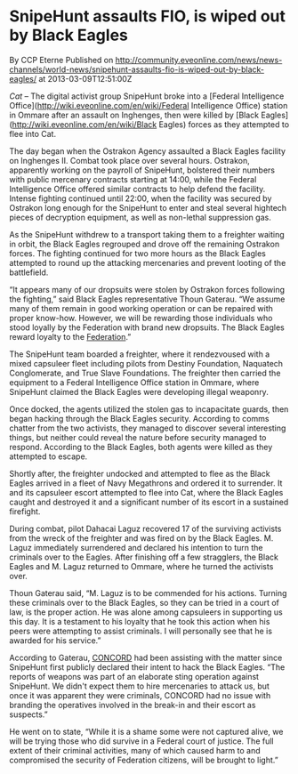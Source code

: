 # SnipeHunt assaults FIO, is wiped out by Black Eagles
By CCP Eterne
Published on http://community.eveonline.com/news/news-channels/world-news/snipehunt-assaults-fio-is-wiped-out-by-black-eagles/ at 2013-03-09T12:51:00Z

_Cat –_ The digital activist group SnipeHunt broke into a [Federal Intelligence Office](http://wiki.eveonline.com/en/wiki/Federal Intelligence Office) station in Ommare after an assault on Inghenges, then were killed by [Black Eagles](http://wiki.eveonline.com/en/wiki/Black Eagles) forces as they attempted to flee into Cat.

The day began when the Ostrakon Agency assaulted a Black Eagles facility on Inghenges II. Combat took place over several hours. Ostrakon, apparently working on the payroll of SnipeHunt, bolstered their numbers with public mercenary contracts starting at 14:00, while the Federal Intelligence Office offered similar contracts to help defend the facility. Intense fighting continued until 22:00, when the facility was secured by Ostrakon long enough for the SnipeHunt to enter and steal several hightech pieces of decryption equipment, as well as non-lethal suppression gas.

As the SnipeHunt withdrew to a transport taking them to a freighter waiting in orbit, the Black Eagles regrouped and drove off the remaining Ostrakon forces. The fighting continued for two more hours as the Black Eagles attempted to round up the attacking mercenaries and prevent looting of the battlefield.

“It appears many of our dropsuits were stolen by Ostrakon forces following the fighting,” said Black Eagles representative Thoun Gaterau. “We assume many of them remain in good working operation or can be repaired with proper know-how. However, we will be rewarding those individuals who stood loyally by the Federation with brand new dropsuits. The Black Eagles reward loyalty to the [Federation](http://wiki.eveonline.com/en/wiki/Gallente).”

The SnipeHunt team boarded a freighter, where it rendezvoused with a mixed capsuleer fleet including pilots from Destiny Foundation, Naquatech Conglomerate, and True Slave Foundations. The freighter then carried the equipment to a Federal Intelligence Office station in Ommare, where SnipeHunt claimed the Black Eagles were developing illegal weaponry.

Once docked, the agents utilized the stolen gas to incapacitate guards, then began hacking through the Black Eagles security. According to comms chatter from the two activists, they managed to discover several interesting things, but neither could reveal the nature before security managed to respond. According to the Black Eagles, both agents were killed as they attempted to escape.

Shortly after, the freighter undocked and attempted to flee as the Black Eagles arrived in a fleet of Navy Megathrons and ordered it to surrender. It and its capsuleer escort attempted to flee into Cat, where the Black Eagles caught and destroyed it and a significant number of its escort in a sustained firefight.

During combat, pilot Dahacai Laguz recovered 17 of the surviving activists from the wreck of the freighter and was fired on by the Black Eagles. M. Laguz immediately surrendered and declared his intention to turn the criminals over to the Eagles. After finishing off a few stragglers, the Black Eagles and M. Laguz returned to Ommare, where he turned the activists over.

Thoun Gaterau said, “M. Laguz is to be commended for his actions. Turning these criminals over to the Black Eagles, so they can be tried in a court of law, is the proper action. He was alone among capsuleers in supporting us this day. It is a testament to his loyalty that he took this action when his peers were attempting to assist criminals. I will personally see that he is awarded for his service.”

According to Gaterau, [CONCORD](http://wiki.eveonline.com/en/wiki/CONCORD) had been assisting with the matter since SnipeHunt first publicly declared their intent to hack the Black Eagles. “The reports of weapons was part of an elaborate sting operation against SnipeHunt. We didn't expect them to hire mercenaries to attack us, but once it was apparent they were criminals, CONCORD had no issue with branding the operatives involved in the break-in and their escort as suspects.”

He went on to state, “While it is a shame some were not captured alive, we will be trying those who did survive in a Federal court of justice. The full extent of their criminal activities, many of which caused harm to and compromised the security of Federation citizens, will be brought to light.”

